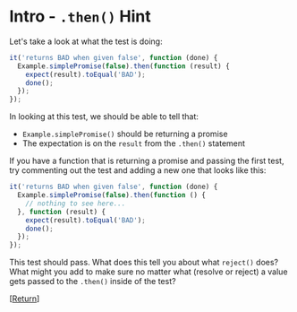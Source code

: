 # Intro - `.then()` Hint

Let's take a look at what the test is doing:

```javascript
it('returns BAD when given false', function (done) {
  Example.simplePromise(false).then(function (result) {
    expect(result).toEqual('BAD');
    done();
  });
});
```

In looking at this test, we should be able to tell that:

* `Example.simplePromise()` should be returning a promise
* The expectation is on the `result` from the `.then()` statement

If you have a function that is returning a promise and passing the first test, try commenting out the test and adding a new one that looks like this:

```javascript
it('returns BAD when given false', function (done) {
  Example.simplePromise(false).then(function () {
    // nothing to see here...
  }, function (result) {
    expect(result).toEqual('BAD');
    done();
  });
});
```

This test should pass. What does this tell you about what `reject()` does? What might you add to make sure no matter what (resolve or reject) a value gets passed to the `.then()` inside of the test?

[[Return](step-1.md)]